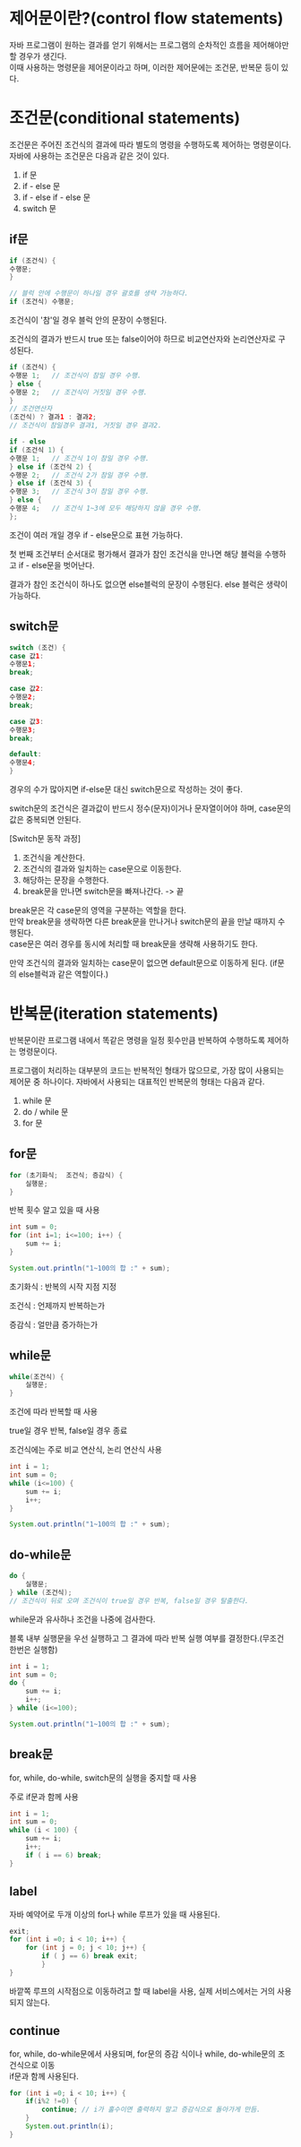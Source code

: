 # 제어문이란?(control flow statements)
자바 프로그램이 원하는 결과를 얻기 위해서는 프로그램의 순차적인 흐름을 제어해야만 할 경우가 생긴다.  
이때 사용하는 명령문을 제어문이라고 하며, 이러한 제어문에는 조건문, 반복문 등이 있다.

# 조건문(conditional statements)
조건문은 주어진 조건식의 결과에 따라 별도의 명령을 수행하도록 제어하는 명령문이다.  
자바에 사용하는 조건문은 다음과 같은 것이 있다.
1. if 문
2. if - else 문
3. if - else if - else 문
4. switch 문

## if문
```java
if (조건식) {
수행문;
}

// 블럭 안에 수행문이 하나일 경우 괄호를 생략 가능하다.
if (조건식) 수행문;
```

조건식이 '참'일 경우 블럭 안의 문장이 수행된다.

조건식의 결과가 반드시 true 또는 false이어야 하므로 비교연산자와 논리연산자로 구성된다.
```java
if (조건식) {
수행문 1;   // 조건식이 참일 경우 수행.
} else {
수행문 2;   // 조건식이 거짓일 경우 수행.
}
// 조건연산자
(조건식) ? 결과1 : 결과2;
// 조건식이 참일경우 결과1, 거짓일 경우 결과2.

```


```java
if - else
if (조건식 1) {
수행문 1;   // 조건식 1이 참일 경우 수행.
} else if (조건식 2) {
수행문 2;   // 조건식 2가 참일 경우 수행.
} else if (조건식 3) {
수행문 3;   // 조건식 3이 참일 경우 수행.
} else {
수행문 4;   // 조건식 1~3에 모두 해당하지 않을 경우 수행.
};
```

조건이 여러 개일 경우 if - else문으로 표현 가능하다.

첫 번째 조건부터 순서대로 평가해서 결과가 참인 조건식을 만나면 해당 블럭을 수행하고 if - else문을 벗어난다.

결과가 참인 조건식이 하나도 없으면 else블럭의 문장이 수행된다. else 블럭은 생략이 가능하다.




## switch문
~~~java
switch (조건) {
case 값1:
수행문1;
break;

case 값2:
수행문2;
break;

case 값3:
수행문3;
break;

default:
수행문4;
}
~~~

경우의 수가 많아지면 if-else문 대신 switch문으로 작성하는 것이 좋다.

switch문의 조건식은 결과값이 반드시 정수(문자)이거나 문자열이어야 하며, case문의 값은 중복되면 안된다.

[Switch문 동작 과정]
1. 조건식을 계산한다.
2. 조건식의 결과와 일치하는 case문으로 이동한다.
3. 해당하는 문장을 수행한다.
4. break문을 만나면 switch문을 빠져나간다. -> 끝 

break문은 각 case문의 영역을 구분하는 역할을 한다.  
만약 break문을 생락하면 다른 break문을 만나거나 switch문의 끝을 만날 때까지 수행된다.  
case문은 여러 경우를 동시에 처리할 때 break문을 생략해 사용하기도 한다.

만약 조건식의 결과와 일치하는 case문이 없으면 default문으로 이동하게 된다. (if문의 else블럭과 같은 역할이다.)


# 반복문(iteration statements)
반복문이란 프로그램 내에서 똑같은 명령을 일정 횟수만큼 반복하여 수행하도록 제어하는 명령문이다.

프로그램이 처리하는 대부분의 코드는 반복적인 형태가 많으므로, 가장 많이 사용되는 제어문 중 하나이다.
자바에서 사용되는 대표적인 반복문의 형태는 다음과 같다.
1. while 문
2. do / while 문
3. for 문

## for문  

```java
for (초기화식;  조건식; 증감식) {
    실행문;
}
```

반복 횟수 알고 있을 때 사용
```java
int sum = 0;
for (int i=1; i<=100; i++) {
    sum += i;
}

System.out.println("1~100의 합 :" + sum);
```

초기화식 : 반복의 시작 지점 지정

조건식 : 언제까지 반복하는가

증감식 : 얼만큼 증가하는가 

## while문   

~~~java
while(조건식) { 
    실행문;
}
~~~
조건에 따라 반복할 때 사용

true일 경우 반복, false일 경우 종료

조건식에는 주로 비교 연산식, 논리 연산식 사용

```java
int i = 1;
int sum = 0;
while (i<=100) {
    sum += i;
    i++;
}

System.out.println("1~100의 합 :" + sum);
```

## do-while문

```java
do {
    실행문;
} while (조건식);  
// 조건식이 뒤로 오며 조건식이 true일 경우 반복, false일 경우 탈출한다.
```

while문과 유사하나 조건을 나중에 검사한다.

블록 내부 실행문을 우선 실행하고 그 결과에 따라 반복 실행 여부를 결정한다.(무조건 한번은 실행함)


```java
int i = 1;
int sum = 0;
do {
    sum += i;
    i++;
} while (i<=100);

System.out.println("1~100의 합 :" + sum);
```

## break문

for, while, do-while, switch문의 실행을 중지할 때 사용

주로 if문과 함께 사용
```java
int i = 1;
int sum = 0;
while (i < 100) {
    sum += i;
    i++;
    if ( i == 6) break;
}
```

## label
자바 예약어로 두개 이상의 for나 while 루프가 있을 때 사용된다.

```java
exit;
for (int i =0; i < 10; i++) {
    for (int j = 0; j < 10; j++) {
        if ( j == 6) break exit;
        }
}
```

바깥쪽 루프의 시작점으로 이동하려고 할 때 label을 사용, 실제 서비스에서는 거의 사용되지 않는다.

## continue
for, while, do-while문에서 사용되며, for문의 증감 식이나 while, do-while문의 조건식으로 이동  
if문과 함께 사용된다.
```java
for (int i =0; i < 10; i++) {
    if(i%2 !=0) { 
        continue; // i가 홀수이면 출력하지 말고 증감식으로 돌아가게 만듬.
    }
    System.out.println(i);
}
```
